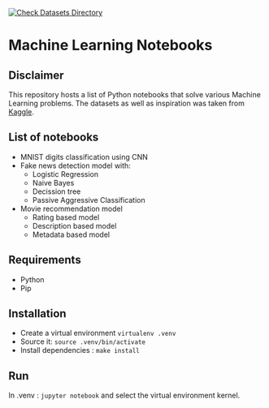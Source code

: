 [![Check Datasets Directory](https://github.com/vkarapatsias/Kaggle-Machine-Learning-Notebooks/actions/workflows/main.yml/badge.svg)](https://github.com/vkarapatsias/Kaggle-Machine-Learning-Notebooks/actions/workflows/main.yml)
# Machine Learning Notebooks

## Disclaimer

This repository hosts a list of Python notebooks that solve various Machine Learning problems. The datasets as well as inspiration was taken from [Kaggle](https://www.kaggle.com/).

## List of notebooks

- MNIST digits classification using CNN
- Fake news detection model with:
    - Logistic Regression
    - Naive Bayes
    - Decission tree
    - Passive Aggressive Classification
- Movie recommendation model
    - Rating based model
    - Description based model
    - Metadata based model    

## Requirements
- Python
- Pip

## Installation
 - Create a virtual environment `virtualenv .venv`
 - Source it: `source .venv/bin/activate`
 - Install dependencies : `make install`

## Run 
In .venv : `jupyter notebook` and select the virtual environment kernel.

